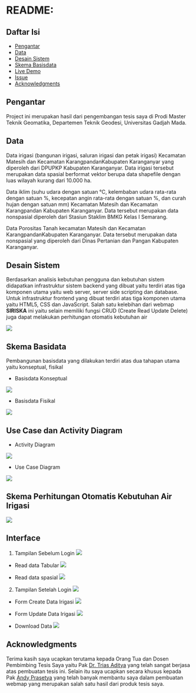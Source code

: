 README: 
=================================================

Daftar Isi
-----------------

* [Pengantar](#pengantar)
* [Data](#data)
* [Desain Sistem](#desain-sistem)
* [Skema Basisdata](#skema-basisdata)
* [Live Demo](#live-demo)
* [Issue](#issue)
* [Acknowledgments](#acknowledgments)



Pengantar
------------
Project ini merupakan hasil dari pengembangan tesis saya di Prodi Master Teknik Geomatika, Departemen Teknik Geodesi, Universitas Gadjah Mada. 


Data
------------

Data irigasi (bangunan irigasi, saluran irigasi dan petak irigasi) Kecamatan Matesih dan Kecamatan KarangpandanKabupaten Karanganyar yang diperoleh dari DPUPKP Kabupaten Karanganyar. Data irigasi tersebut merupakan data spasial berformat vektor berupa data shapefile dengan luas wilayah kurang dari 10.000 ha.

Data iklim (suhu udara dengan satuan ℃, kelembaban udara rata-rata dengan satuan %, kecepatan angin rata-rata dengan satuan %, dan curah hujan dengan satuan mm) Kecamatan Matesih dan Kecamatan Karangpandan Kabupaten Karanganyar. Data tersebut merupakan data nonspasial diperoleh dari Stasiun Staklim BMKG Kelas I Semarang.

Data Porositas Tanah kecamatan Matesih dan Kecamatan KarangpandanKabupaten Karanganyar. Data tersebut merupakan data nonspasial yang diperoleh dari Dinas Pertanian dan Pangan Kabupaten Karanganyar.


Desain Sistem
------------
Berdasarkan analisis kebutuhan pengguna dan kebutuhan sistem didapatkan infrastruktur sistem backend yang dibuat yaitu terdiri atas tiga komponen utama yaitu web server, server side scripting dan database. Untuk infrastruktur frontend yang dibuat terdiri atas tiga komponen utama yaitu HTML5, CSS dan JavaScript.
Salah satu kelebihan dari webmap **SIRISKA** ini yaitu selain memiliki fungsi CRUD (Create Read Update Delete) juga dapat melakukan perhitungan otomatis kebutuhan air  

![](https://github.com/ugadimas25/siriska_apps/blob/main/assets/images/Tesis_Dimas-Backend%20dan%20frontend.png)


Skema Basidata
------------
Pembangunan basisdata yang dilakukan terdiri atas dua tahapan utama yaitu konseptual, fisikal
* Basisdata Konseptual

![](https://github.com/ugadimas25/siriska_apps/blob/main/assets/images/Tesis_Dimas-Basis%20Data%20konseptual.png)

* Basisdata Fisikal

![](https://github.com/ugadimas25/siriska_apps/blob/main/assets/images/Tesis_Dimas-Basisdata%20Fisikal.png)

Use Case dan Activity Diagram
-----

 * Activity Diagram

![](https://github.com/ugadimas25/siriska_apps/blob/main/assets/images/Activity%20Diagram.jpg)
 
 * Use Case Diagram

![](https://github.com/ugadimas25/siriska_apps/blob/main/assets/images/Tesis_Dimas-Use%20case%20diagram.png)


Skema Perhitungan Otomatis Kebutuhan Air Irigasi
---------------
![](https://github.com/ugadimas25/siriska_apps/blob/main/assets/images/Tesis_Dimas-Workflow%20Kalkulasi.png)


Interface
---------------

1. Tampilan Sebelum Login
![](https://github.com/ugadimas25/siriska_apps/blob/main/assets/images/interface_sebelum_login.jpg)

  * Read data Tabular
![](https://github.com/ugadimas25/siriska_apps/blob/main/assets/images/read_data_fix.jpg)

  * Read data spasial
![](https://github.com/ugadimas25/siriska_apps/blob/main/assets/images/spasial_read_fix.jpg)


2. Tampilan Setelah Login
![](https://github.com/ugadimas25/siriska_apps/blob/main/assets/images/interface_setelah_login.jpg)

 * Form Create Data Irigasi
![](https://github.com/ugadimas25/siriska_apps/blob/main/assets/images/form_create_data_irigasi.jpg)

 * Form Update Data Irigasi
![](https://github.com/ugadimas25/siriska_apps/blob/main/assets/images/form_Update_data_irigasi.jpg)

 * Download Data
![](https://github.com/ugadimas25/siriska_apps/blob/main/assets/images/download.jpg)



Acknowledgments
---------------
Terima kasih saya ucapkan terutama kepada Orang Tua dan Dosen Pembimbing Tesis Saya yaitu Pak [Dr. Trias Aditya](https://www.linkedin.com/in/trias-aditya-a9964715/) yang telah sangat berjasa atas pembuatan tesis ini. Selain itu saya ucapkan secara khusus kepada Pak [Andy Prasetya](https://www.linkedin.com/in/andy-prasetya-40662ba5/) yang telah banyak membantu saya dalam pembuatan webmap yang merupakan salah satu hasil dari produk tesis saya. 


